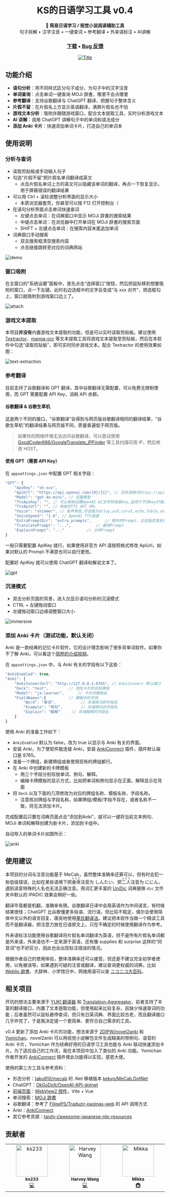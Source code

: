 <h1 align="center">KS的日语学习工具 v0.4</h1>
<div align="center">
    <strong>📖 简易日语学习 / 视觉小说阅读辅助工具</strong>
    <br />
    <span>句子拆解 • 汉字注音 • 一键查词 • 参考翻译 • 外来语标注 • AI讲解</span>
</div> 
<h3 align="center">
    <a href="https://github.com/ks233/ja-learner/releases">下载</a><span> • </span><a href="https://github.com/ks233/ja-learner/issues">Bug 反馈</a>
</h3>
<div align="center">
    <a href="https://github.com/ks233/ja-learner">
        <img src="README/title.png" alt="Title" >
    </a>
</div>



## 功能介绍

* **语句分析**：用不同样式区分句子成分，为句子中的汉字注音
* **单词查询**：点击单词一键查询 MOJi 辞書，哪里不会点哪里
* **参考翻译**：支持谷歌翻译与 ChatGPT 翻译，把握句子整体含义
* **片假不留**：在片假名上方显示英语翻译，满屏片假名也不怕
* **游戏文本分析**：吸附并跟随游戏窗口，配合文本提取工具，实时分析游戏文本
* **AI 讲解**：调用 ChatGPT 讲解句子中的单词和语法成分
* **添加 Anki 卡片**：快速添加单词卡片，打造自己的单词本


## 使用说明

### 分析与查词

* 读取剪贴板或手动输入句子
* 勾选“片假不留”把片假名单词翻译成英文
  * 点击片假名单词上方的英文可以隐藏该单词的翻译，再点一下恢复显示，用于屏蔽错误的翻译结果
* 可以用 Ctrl + 滚轮调整分析界面的显示大小
  * 本质浏览器套壳，你甚至可以按 F12 打开控制台（
* 在语句分析界面点击单词快速查词
  * 左键点击单词：在词典窗口中显示 MOJi 辞書的搜索结果
  * 中键点击单词：在浏览器中打开单词在 MOJi 辞書的搜索页面
  * SHIFT + 左键点击单词：在搜索内容末尾追加单词
* 词典窗口手动搜索
  * 双击搜索框清空搜索内容
  * 点击链接跳转至对应的词典网站

![demo](README/demo.gif)


### 窗口吸附

在主窗口的“系统设置”面板中，首先点击“选择窗口”按钮，然后把鼠标移到想要吸附的窗口，点一下左键。此时右边选框中的文字会变成“与 xxx 对齐”，把选框勾上，窗口就吸附到游戏窗口边上了。

![attach](README/attach.gif)

### 游戏文本提取

本项目**并没有**内置游戏文本提取的功能，但是可以实时读取剪贴板。建议使用 [Textractor](https://github.com/Artikash/Textractor)、[manga-ocr](https://github.com/kha-white/manga-ocr) 等文本提取工具将游戏文本提取至剪贴板，然后在本软件中勾选“读取剪贴板”，即可实时同步游戏文本。配合 Textractor 的使用效果如图：

![text-extraction](README/text-extraction.gif)

### 参考翻译

目前支持了谷歌翻译和 GPT 翻译。其中谷歌翻译无需配置，可以免费无限制使用，而 GPT 需要配置 API Key，消耗 API 余额。

#### 谷歌翻译 & 谷歌生草机

这是两个不同的接口，“谷歌翻译”会得到与网页版谷歌翻译相同的翻译结果，“谷歌生草机”的翻译结果与网页版不同，质量普遍低于网页版。

> 如果你的网络环境无法访问谷歌翻译，可以尝试使用 [GoodCoder666/GoogleTranslate_IPFinder](https://github.com/GoodCoder666/GoogleTranslate_IPFinder) 等工具扫描可用 IP，然后修改 HOST。

#### 使用 GPT（需要 API Key）

在 `appsettings.json` 中配置 GPT 相关字段：

```js
"GPT": {
    "ApiKey": "sk-xxx",
    "ApiUrl": "https://api.openai.com/{0}/{1}", // 实际调用为https://api.openai.com/v1/chat/completions
    "Model": "gpt-4o-mini", // 设置模型
    "TtsApiKey": "", // 可以单独设置OpenAI AI文字转语音key,适用于不同key价格更便宜的场景,不设置的话仍用上面的配置
    "TtsApiUrl": "", // 单独的TTS API URL
    "Voice": "shimmer", // 发声角色,可选值为alloy,ash,coral,echo,fable,onyx,nova,sage,shimmer
    "VoiceSpeed": "1.0", // OpenAI TTS语速
    "ExtraPromptDir": "extra_prompts",		// 额外的Prompt，比如指定某些角色名字怎么翻译
    "TranslatePrompt": "...",			// 翻译Prompt
    "ExplainPrompt": "..."			// 分析Prompt
}
```

一般只需要配置 ApiKey 就行，如果使用非官方 API 请按照格式修改 ApiUrl，如果对默认的 Prompt 不满意也可以自行更改。

配置好 ApiKey 就可以使用 ChatGPT 翻译和解说文本了。

![gpt](README/gpt.gif)

### 沉浸模式

- 双击分析页面的背景，进入仅显示语句分析的沉浸模式
- CTRL + 左键拖动窗口
- 左键拖动窗口边缘调整窗口大小

![immersive](README/immersive.gif)

### 添加 Anki 卡片（测试功能，默认关闭）

Anki 是一款经典的记忆卡片软件，它的设计理念影响了很多背单词软件。如果你不了解 Anki，可以看这个[简短的介绍视频](https://www.bilibili.com/video/BV1hz4y1U7H3/)。

在 `appsettings.json` 中，与 Anki 有关的字段有以下这些：

```js
"AnkiEnabled": true,
"Anki": {
    "AnkiConnectUrl": "http://127.0.0.1:8765", // AnkiConnect 默认端口
    "Deck": "test",			// 添加卡片的目标牌组
    "Model": "ja-learner",		// 卡片的模板名
    "FieldNames":{			// 模板中的字段
        "Word": "单词",			// 存储单词的字段名
        "Example": "例句",		// 存储例句的字段名
        "Explain": "解释"		// 存储解释的字段名
    }
}
```

使用 Anki 的准备工作如下：

- `AnkiEnabled` 默认为 false，改为 true 以显示与 Anki 有关的界面。
- 安装 Anki，为了使软件能连接 Anki，安装 [AnkiConnect](https://ankiweb.net/shared/info/2055492159) 插件，插件默认端口是 8765。
- 准备一个牌组，新建牌组或者使用现有的牌组都行。
- 在 Anki 中创建新的卡牌模板
  - 用三个字段分别存放单词、例句、解释。
  - 编辑卡牌模板的显示方式，比如把单词和例句显示在正面，解释显示在背面
- 将 `Deck` 以及下面的几项修改为对应的牌组名称、模板名称、字段名称。
  - 注意核对牌组与字段名称，如果牌组/模板/字段不存在，或者名称不一致，将无法添加卡片。


完成配置后只要在词典页面点击“添加到Anki”，就可以一键将当前文本例句、MOJi 单词和解释创建为新卡片，添加到卡组中。

自动导入的单词卡片如图所示：

![anki](README/anki.png)

## 使用建议

本项目的分词与注音功能基于 MeCab，虽然整体准确率还算可以，但有时会犯一些低级错误，比如在某些语境下把<ruby>身体<rt>からだ</rt></ruby>注音为 しんたい、把<ruby>二人<rt>ふたり</rt></ruby>注音为 ににん，遇到读音特殊的人名也无法正确注音。用词汇更丰富的 [UniDic](https://clrd.ninjal.ac.jp/unidic/) 词典替换 `dic` 文件夹中默认的 IPADIC 效果会稍好一些。

翻译毕竟都是机翻，准确率有限。谷歌翻译日译中会用英语作为中间语言，有时候结果很怪；ChatGPT 比谷歌懂更多俗语、流行语，但比较不稳定，偶尔会使用简体中文以外的语言回复、唐突地使用[塞氏翻译法](https://zh.moegirl.org.cn/zh-hans/塞氏翻译法)。建议把本软件当做一个精读工具而不是翻译器，把注意力放在日语原文上，只在不确定的时候使用翻译作为参考。

外来语标注功能使用谷歌翻译将片假名单词翻译为英语，但不是所有片假名单词都是外来语，外来语也不一定来源于英语，还有像 supplies 和 surprise 这样的“同音词”也不好区分，因此也会出现标注错误的情况。

根据作者自己的使用体验，整体准确率还可以接受，但还是不建议完全初学者使用，以免被误导。如果遇到可疑的注音或翻译，建议查询更权威的词典，比如 [Weblio 辞書](https://www.weblio.jp/)、大辞林、小学馆日中，网络用语可以查 [ニコニコ大百科](https://dic.nicovideo.jp/)。

## 相关项目

开坑的想法主要来源于 [YUKI 翻译器](https://github.com/project-yuki/YUKI) 和 [Translation-Aggregator](https://github.com/Translation-Aggregator/Translation-Aggregator)，前者支持了丰富的翻译接口，内置了文本提取功能，但使用起来比较复杂，且缺少快速查词的功能；后者虽然可以鼠标悬停查词，但只有日英词典、界面比较古老，而且翻译接口几乎炸完了，于是我决定搓一个更简单、更符合自己需求的工具。

v0.4 更新了添加 Anki 卡片的功能，想法来源于 [2DIPW/novel2anki](https://github.com/2DIPW/novel2anki) 和 [Yomichan](https://foosoft.net/projects/yomichan/)。novel2anki 可以用视觉小说解包文件生成精美的带例句、语音的 Anki 卡片，Yomichan 作为经典好用的日语学习工具也能与 Anki 联动快速添加卡片。为了适应自己的工作流，我在本项目中加入了类似的 Anki 功能。Yomichan 作者开发的 [AnkiConnect](https://ankiweb.net/shared/info/2055492159) 插件使此功能得以实现，感恩大佬。

使用的第三方工具与参考资料：

* 形态分析：[taku910/mecab](https://github.com/taku910/mecab) 的 .Net 移植版本 [kekyo/MeCab.DotNet](https://github.com/kekyo/MeCab.DotNet)
* ChatGPT：[OkGoDoIt/OpenAI-API-dotnet](https://github.com/OkGoDoIt/OpenAI-API-dotnet)
* [前端页面](https://github.com/ks233/ja-learner-webview)：[WebView2 控件](https://www.nuget.org/packages/Microsoft.Web.WebView2)，Vite + Vue
* 单词搜索：[MOJi 辞書](https://www.mojidict.com/)
* 谷歌翻译：参考了 [FilipePS/Traduzir-paginas-web](https://github.com/FilipePS/Traduzir-paginas-web) 的 API 调用方式
* Anki：[AnkiConnect](https://ankiweb.net/shared/info/2055492159)
* 其它参考资源：[taishi-i/awesome-japanese-nlp-resources](https://github.com/taishi-i/awesome-japanese-nlp-resources)

## 贡献者

<!-- ALL-CONTRIBUTORS-LIST:START - Do not remove or modify this section -->
<!-- prettier-ignore-start -->
<!-- markdownlint-disable -->

<table>
  <tbody>
    <tr>
      <td align="center" valign="top" width="14.28%"><a href="https://ks233.github.io/"><img src="https://avatars.githubusercontent.com/u/38981529?v=4?s=100" width="100px;" alt="ks233"/><br /><sub><b>ks233</b></sub></a><br /><a href="#code-ks233" title="Code">💻</a></td>
      <td align="center" valign="top" width="14.28%"><a href="https://github.com/shaka0919"><img src="https://avatars.githubusercontent.com/u/17539962?v=4?s=100" width="100px;" alt="Harvey Wang"/><br /><sub><b>Harvey Wang</b></sub></a><br /><a href="#code-shaka0919" title="Code">💻</a></td>
      <td align="center" valign="top" width="14.28%"><a href="http://lgbt.sh"><img src="https://avatars.githubusercontent.com/u/38471793?v=4?s=100" width="100px;" alt="Mikka"/><br /><sub><b>Mikka</b></sub></a><br /><a href="#infra-cvyl" title="Infrastructure (Hosting, Build-Tools, etc)">🚇</a></td>
    </tr>
  </tbody>
</table>

<!-- markdownlint-restore -->
<!-- prettier-ignore-end -->

<!-- ALL-CONTRIBUTORS-LIST:END -->
